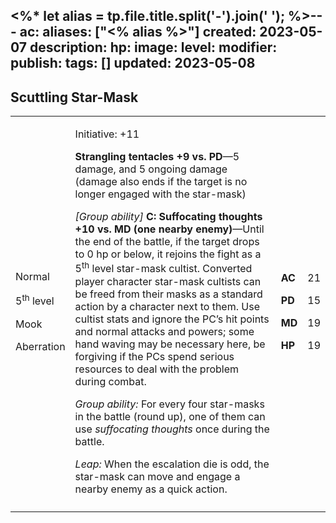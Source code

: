 <%* let alias = tp.file.title.split('-').join(' '); %>---
ac: 
aliases: ["<% alias %>"]
created: 2023-05-07
description: 
hp: 
image: 
level: 
modifier: 
publish: 
tags: []
updated: 2023-05-08
---

## Scuttling Star-Mask

<table>
<colgroup>
<col style="width: 16%" />
<col style="width: 72%" />
<col style="width: 5%" />
<col style="width: 5%" />
</colgroup>
<tbody>
<tr class="odd">
<td><p>Normal</p>
<p>5<sup>th</sup> level</p>
<p>Mook</p>
<p>Aberration</p></td>
<td><p>Initiative: +11</p>
<p><strong>Strangling tentacles +9 vs. PD</strong>—5 damage, and 5
ongoing damage (damage also ends if the target is no longer engaged with
the star-mask)</p>
<p><em>[Group ability]</em> <strong>C: Suffocating thoughts +10 vs. MD
(one nearby enemy)</strong>—Until the end of the battle, if the target
drops to 0 hp or below, it rejoins the fight as a 5<sup>th</sup> level
star-mask cultist. Converted player character star-mask cultists can be
freed from their masks as a standard action by a character next to them.
Use cultist stats and ignore the PC’s hit points and normal attacks and
powers; some hand waving may be necessary here, be forgiving if the PCs
spend serious resources to deal with the problem during combat.</p>
<p><em>Group ability:</em> For every four star-masks in the battle
(round up), one of them can use <em>suffocating thoughts</em> once
during the battle.</p>
<p><em>Leap:</em> When the escalation die is odd, the star-mask can move
and engage a nearby enemy as a quick action.</p></td>
<td><p><strong>AC</strong></p>
<p><strong>PD</strong></p>
<p><strong>MD</strong></p>
<p><strong>HP</strong></p></td>
<td><p>21</p>
<p>15</p>
<p>19</p>
<p>19</p></td>
</tr>
<tr class="even">
<td></td>
<td></td>
<td></td>
<td></td>
</tr>
</tbody>
</table>
